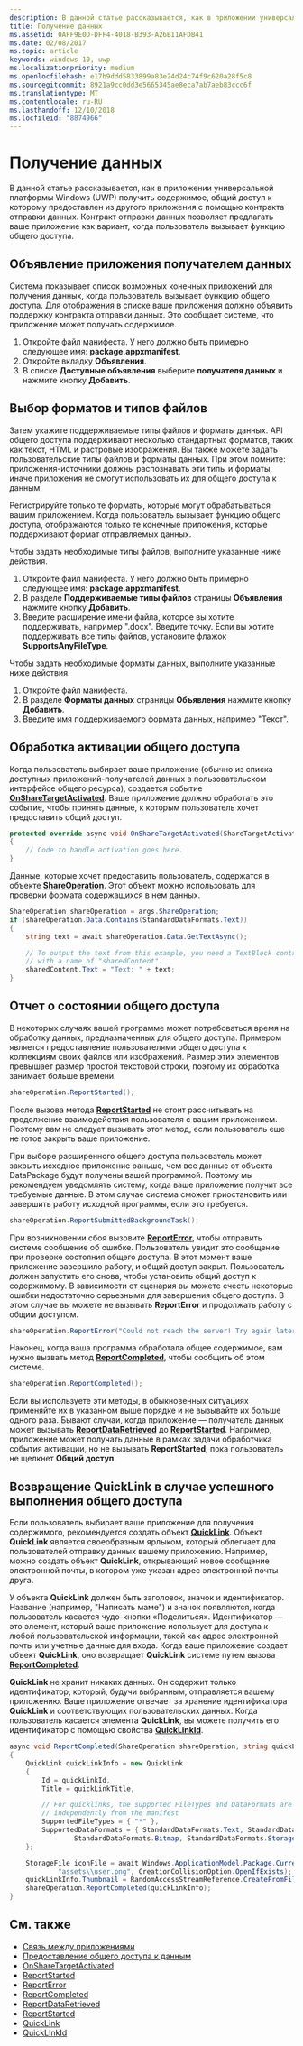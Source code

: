 ```yaml
---
description: В данной статье рассказывается, как в приложении универсальной платформы Windows (UWP) получить содержимое, общий доступ к которому предоставлен из другого приложения с помощью контракта отправки данных. Контракт отправки данных позволяет предлагать ваше приложение как вариант, когда пользователь вызывает функцию общего доступа.
title: Получение данных
ms.assetid: 0AFF9E0D-DFF4-4018-B393-A26B11AFDB41
ms.date: 02/08/2017
ms.topic: article
keywords: windows 10, uwp
ms.localizationpriority: medium
ms.openlocfilehash: e17b9ddd5833899a83e24d24c74f9c620a28f5c8
ms.sourcegitcommit: 8921a9cc0dd3e5665345ae8eca7ab7aeb83ccc6f
ms.translationtype: MT
ms.contentlocale: ru-RU
ms.lasthandoff: 12/10/2018
ms.locfileid: "8874966"
---
```

# <a name="receive-data"></a>Получение данных



В данной статье рассказывается, как в приложении универсальной платформы Windows (UWP) получить содержимое, общий доступ к которому предоставлен из другого приложения с помощью контракта отправки данных. Контракт отправки данных позволяет предлагать ваше приложение как вариант, когда пользователь вызывает функцию общего доступа.

## <a name="declare-your-app-as-a-share-target"></a>Объявление приложения получателем данных

Система показывает список возможных конечных приложений для получения данных, когда пользователь вызывает функцию общего доступа. Для отображения в списке ваше приложения должно объявить поддержку контракта отправки данных. Это сообщает системе, что приложение может получать содержимое.

1.  Откройте файл манифеста. У него должно быть примерно следующее имя: **package.appxmanifest**.
2.  Откройте вкладку **Объявления**.
3.  В списке **Доступные объявления** выберите **получателя данных** и нажмите кнопку **Добавить**.

## <a name="choose-file-types-and-formats"></a>Выбор форматов и типов файлов

Затем укажите поддерживаемые типы файлов и форматы данных. API общего доступа поддерживают несколько стандартных форматов, таких как текст, HTML и растровые изображения. Вы также можете задать пользовательские типы файлов и форматы данных. При этом помните: приложения-источники должны распознавать эти типы и форматы, иначе приложения не смогут использовать их для общего доступа к данным.

Регистрируйте только те форматы, которые могут обрабатываться вашим приложением. Когда пользователь вызывает функцию общего доступа, отображаются только те конечные приложения, которые поддерживают формат отправляемых данных.

Чтобы задать необходимые типы файлов, выполните указанные ниже действия.

1.  Откройте файл манифеста. У него должно быть примерно следующее имя: **package.appxmanifest**.
2.  В разделе **Поддерживаемые типы файлов** страницы **Объявления** нажмите кнопку **Добавить**.
3.  Введите расширение имени файла, которое вы хотите поддерживать, например ".docx". Введите точку. Если вы хотите поддерживать все типы файлов, установите флажок **SupportsAnyFileType**.

Чтобы задать необходимые форматы данных, выполните указанные ниже действия.

1.  Откройте файл манифеста.
2.  В разделе **Форматы данных** страницы **Объявления** нажмите кнопку **Добавить**.
3.  Введите имя поддерживаемого формата данных, например "Текст".

## <a name="handle-share-activation"></a>Обработка активации общего доступа

Когда пользователь выбирает ваше приложение (обычно из списка доступных приложений-получателей данных в пользовательском интерфейсе общего ресурса), создается событие [**OnShareTargetActivated**](https://msdn.microsoft.com/library/windows/apps/Windows.UI.Xaml.Application.OnShareTargetActivated(Windows.ApplicationModel.Activation.ShareTargetActivatedEventArgs)). Ваше приложение должно обработать это событие, чтобы принять данные, к которым пользователь хочет предоставить общий доступ.

<!-- For some reason, the snippets in this file are all inline in the WDCML topic. Suggest moving to VS project with rest of snippets. -->
```cs
protected override async void OnShareTargetActivated(ShareTargetActivatedEventArgs args)
{
    // Code to handle activation goes here. 
} 
```

Данные, которые хочет предоставить пользователь, содержатся в объекте [**ShareOperation**](https://msdn.microsoft.com/library/windows/apps/Windows.ApplicationModel.DataTransfer.ShareTarget.ShareOperation). Этот объект можно использовать для проверки формата содержащихся в нем данных.

```cs
ShareOperation shareOperation = args.ShareOperation;
if (shareOperation.Data.Contains(StandardDataFormats.Text))
{
    string text = await shareOperation.Data.GetTextAsync();

    // To output the text from this example, you need a TextBlock control
    // with a name of "sharedContent".
    sharedContent.Text = "Text: " + text;
} 
```

## <a name="report-sharing-status"></a>Отчет о состоянии общего доступа

В некоторых случаях вашей программе может потребоваться время на обработку данных, предназначенных для общего доступа. Примером является предоставление пользователями общего доступа к коллекциям своих файлов или изображений. Размер этих элементов превышает размер простой текстовой строки, поэтому их обработка занимает больше времени.

```cs
shareOperation.ReportStarted(); 
```

После вызова метода [**ReportStarted**](https://msdn.microsoft.com/library/windows/apps/Windows.ApplicationModel.DataTransfer.ShareTarget.ShareOperation.ReportStarted) не стоит рассчитывать на продолжение взаимодействия пользователя с вашим приложением. Поэтому вам не следует вызывать этот метод, если пользователь еще не готов закрыть ваше приложение.

При выборе расширенного общего доступа пользователь может закрыть исходное приложение раньше, чем все данные от объекта DataPackage будут получены вашей программой. Поэтому мы рекомендуем уведомлять систему, когда ваше приложение получит все требуемые данные. В этом случае система сможет приостановить или завершить работу исходной программы, если это требуется.

```cs
shareOperation.ReportSubmittedBackgroundTask(); 
```

При возникновении сбоя вызовите [**ReportError**](https://msdn.microsoft.com/library/windows/apps/Windows.ApplicationModel.DataTransfer.ShareTarget.ShareOperation.ReportError(System.String)), чтобы отправить системе сообщение об ошибке. Пользователь увидит это сообщение при проверке состояния общего доступа. В этот момент ваше приложение завершило работу, и общий доступ закрыт. Пользователь должен запустить его снова, чтобы установить общий доступ к содержимому. В зависимости от сценария вы можете счесть некоторые ошибки недостаточно серьезными для завершения общего доступа. В этом случае вы можете не вызывать **ReportError** и продолжать работу с общим доступом.

```cs
shareOperation.ReportError("Could not reach the server! Try again later."); 
```

Наконец, когда ваша программа обработала общее содержимое, вам нужно вызвать метод [**ReportCompleted**](https://msdn.microsoft.com/library/windows/apps/Windows.ApplicationModel.DataTransfer.ShareTarget.ShareOperation.ReportCompleted), чтобы сообщить об этом системе.

```cs
shareOperation.ReportCompleted();
```

Если вы используете эти методы, в обыкновенных ситуациях применяйте их в указанном выше порядке и не вызывайте их больше одного раза. Бывают случаи, когда приложение — получатель данных может вызывать [**ReportDataRetrieved**](https://msdn.microsoft.com/library/windows/apps/Windows.ApplicationModel.DataTransfer.ShareTarget.ShareOperation.ReportDataRetrieved) до [**ReportStarted**](https://msdn.microsoft.com/library/windows/apps/Windows.ApplicationModel.DataTransfer.ShareTarget.ShareOperation.ReportStarted). Например, приложение может получать данные в рамках задачи обработчика события активации, но не вызывать **ReportStarted**, пока пользователь не щелкнет **Общий доступ**.

## <a name="return-a-quicklink-if-sharing-was-successful"></a>Возвращение QuickLink в случае успешного выполнения общего доступа

Если пользователь выбирает ваше приложение для получения содержимого, рекомендуется создать объект [**QuickLink**](https://msdn.microsoft.com/library/windows/apps/Windows.ApplicationModel.DataTransfer.ShareTarget.QuickLink). Объект **QuickLink** является своеобразным ярлыком, который облегчает для пользователей отправку данных вашему приложению. Например, можно создать объект **QuickLink**, открывающий новое сообщение электронной почты, в котором уже указан адрес электронной почты друга.

У объекта **QuickLink** должен быть заголовок, значок и идентификатор. Название (например, "Написать маме") и значок появляются, когда пользователь касается чудо-кнопки «Поделиться». Идентификатор — это элемент, который ваше приложение использует для доступа к любой пользовательской информации, такой как адрес электронной почты или учетные данные для входа. Когда ваше приложение создает объект **QuickLink**, оно возвращает **QuickLink** системе путем вызова [**ReportCompleted**](https://msdn.microsoft.com/library/windows/apps/Windows.ApplicationModel.DataTransfer.ShareTarget.ShareOperation.ReportCompleted).

**QuickLink** не хранит никаких данных. Он содержит только идентификатор, который, будучи выбранным, отправляется вашему приложению. Ваше приложение отвечает за хранение идентификатора **QuickLink** и соответствующих пользовательских данных. Когда пользователь касается элемента **QuickLink**, вы можете получить его идентификатор с помощью свойства [**QuickLinkId**](https://msdn.microsoft.com/library/windows/apps/Windows.ApplicationModel.DataTransfer.ShareTarget.ShareOperation.QuickLinkId).

```cs
async void ReportCompleted(ShareOperation shareOperation, string quickLinkId, string quickLinkTitle)
{
    QuickLink quickLinkInfo = new QuickLink
    {
        Id = quickLinkId,
        Title = quickLinkTitle,

        // For quicklinks, the supported FileTypes and DataFormats are set 
        // independently from the manifest
        SupportedFileTypes = { "*" },
        SupportedDataFormats = { StandardDataFormats.Text, StandardDataFormats.Uri, 
                StandardDataFormats.Bitmap, StandardDataFormats.StorageItems }
    };

    StorageFile iconFile = await Windows.ApplicationModel.Package.Current.InstalledLocation.CreateFileAsync(
            "assets\\user.png", CreationCollisionOption.OpenIfExists);
    quickLinkInfo.Thumbnail = RandomAccessStreamReference.CreateFromFile(iconFile);
    shareOperation.ReportCompleted(quickLinkInfo);
}
```

## <a name="see-also"></a>См. также 

* [Связь между приложениями](index.md)
* [Предоставление общего доступа к данным](share-data.md)
* [OnShareTargetActivated](https://msdn.microsoft.com/library/windows/apps/windows.ui.xaml.application.onsharetargetactivated.aspx)
* [ReportStarted](https://msdn.microsoft.com/library/windows/apps/windows.applicationmodel.datatransfer.sharetarget.shareoperation.reportstarted.aspx)
* [ReportError](https://msdn.microsoft.com/library/windows/apps/windows.applicationmodel.datatransfer.sharetarget.shareoperation.reporterror.aspx)
* [ReportCompleted](https://msdn.microsoft.com/library/windows/apps/windows.applicationmodel.datatransfer.sharetarget.shareoperation.reportcompleted.aspx)
* [ReportDataRetrieved](https://msdn.microsoft.com/library/windows/apps/windows.applicationmodel.datatransfer.sharetarget.shareoperation.reportdataretrieved.aspx)
* [ReportStarted](https://msdn.microsoft.com/library/windows/apps/windows.applicationmodel.datatransfer.sharetarget.shareoperation.reportstarted.aspx)
* [QuickLink](https://msdn.microsoft.com/library/windows/apps/windows.applicationmodel.datatransfer.sharetarget.quicklink.aspx)
* [QuickLInkId](https://msdn.microsoft.com/library/windows/apps/windows.applicationmodel.datatransfer.sharetarget.quicklink.id.aspx)
